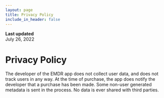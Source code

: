 ```yaml
---
layout: page
title: Privacy Policy
include_in_header: false
---
```


**Last updated**  
July 26, 2022

# Privacy Policy
The developer of the EMDR app does not collect user data, and does not track users in any way. At the time of purchase, the app does notify the developer that a purchase has been made. Some non-user generated metadata is sent in the process. No data is ever shared with third parties.
